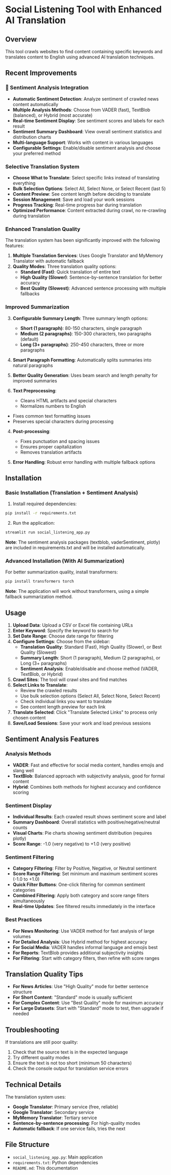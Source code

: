 # Social Listening Tool with Enhanced AI Translation

## Overview
This tool crawls websites to find content containing specific keywords and translates content to English using advanced AI translation techniques.

## Recent Improvements

### 🧠 Sentiment Analysis Integration
- **Automatic Sentiment Detection**: Analyze sentiment of crawled news content automatically
- **Multiple Analysis Methods**: Choose from VADER (fast), TextBlob (balanced), or Hybrid (most accurate)
- **Real-time Sentiment Display**: See sentiment scores and labels for each result
- **Sentiment Summary Dashboard**: View overall sentiment statistics and distribution charts
- **Multi-language Support**: Works with content in various languages
- **Configurable Settings**: Enable/disable sentiment analysis and choose your preferred method

### Selective Translation System
- **Choose What to Translate**: Select specific links instead of translating everything
- **Bulk Selection Options**: Select All, Select None, or Select Recent (last 5)
- **Content Preview**: See content length before deciding to translate
- **Session Management**: Save and load your work sessions
- **Progress Tracking**: Real-time progress bar during translation
- **Optimized Performance**: Content extracted during crawl, no re-crawling during translation

### Enhanced Translation Quality
The translation system has been significantly improved with the following features:

1. **Multiple Translation Services**: Uses Google Translator and MyMemory Translator with automatic fallback
2. **Quality Modes**: Three translation quality options:
   - **Standard (Fast)**: Quick translation of entire text
   - **High Quality (Slower)**: Sentence-by-sentence translation for better accuracy
   - **Best Quality (Slowest)**: Advanced sentence processing with multiple fallbacks

### Improved Summarization
3. **Configurable Summary Length**: Three summary length options:
   - **Short (1 paragraph)**: 80-150 characters, single paragraph
   - **Medium (2 paragraphs)**: 150-300 characters, two paragraphs (default)
   - **Long (3+ paragraphs)**: 250-450 characters, three or more paragraphs
4. **Smart Paragraph Formatting**: Automatically splits summaries into natural paragraphs
5. **Better Quality Generation**: Uses beam search and length penalty for improved summaries

3. **Text Preprocessing**: 
   - Cleans HTML artifacts and special characters
   - Normalizes numbers to English
- Fixes common text formatting issues
- Preserves special characters during processing

4. **Post-processing**: 
   - Fixes punctuation and spacing issues
   - Ensures proper capitalization
   - Removes translation artifacts

5. **Error Handling**: Robust error handling with multiple fallback options

## Installation

### Basic Installation (Translation + Sentiment Analysis)
1. Install required dependencies:
```bash
pip install -r requirements.txt
```

2. Run the application:
```bash
streamlit run social_listening_app.py
```

**Note**: The sentiment analysis packages (textblob, vaderSentiment, plotly) are included in requirements.txt and will be installed automatically.

### Advanced Installation (With AI Summarization)
For better summarization quality, install transformers:
```bash
pip install transformers torch
```

**Note**: The application will work without transformers, using a simple fallback summarization method.

## Usage

1. **Upload Data**: Upload a CSV or Excel file containing URLs
2. **Enter Keyword**: Specify the keyword to search for
3. **Set Date Range**: Choose date range for filtering
4. **Configure Settings**: Choose from the sidebar:
   - **Translation Quality**: Standard (Fast), High Quality (Slower), or Best Quality (Slowest)
   - **Summary Length**: Short (1 paragraph), Medium (2 paragraphs), or Long (3+ paragraphs)
   - **Sentiment Analysis**: Enable/disable and choose method (VADER, TextBlob, or Hybrid)
5. **Crawl Sites**: The tool will crawl sites and find matches
6. **Select Links to Translate**: 
   - Review the crawled results
   - Use bulk selection options (Select All, Select None, Select Recent)
   - Check individual links you want to translate
   - See content length preview for each link
7. **Translate Selected**: Click "Translate Selected Links" to process only chosen content
8. **Save/Load Sessions**: Save your work and load previous sessions

## Sentiment Analysis Features

### Analysis Methods
- **VADER**: Fast and effective for social media content, handles emojis and slang well
- **TextBlob**: Balanced approach with subjectivity analysis, good for formal content
- **Hybrid**: Combines both methods for highest accuracy and confidence scoring

### Sentiment Display
- **Individual Results**: Each crawled result shows sentiment score and label
- **Summary Dashboard**: Overall statistics with positive/negative/neutral counts
- **Visual Charts**: Pie charts showing sentiment distribution (requires plotly)
- **Score Range**: -1.0 (very negative) to +1.0 (very positive)

### Sentiment Filtering
- **Category Filtering**: Filter by Positive, Negative, or Neutral sentiment
- **Score Range Filtering**: Set minimum and maximum sentiment scores (-1.0 to +1.0)
- **Quick Filter Buttons**: One-click filtering for common sentiment categories
- **Combined Filtering**: Apply both category and score range filters simultaneously
- **Real-time Updates**: See filtered results immediately in the interface

### Best Practices
- **For News Monitoring**: Use VADER method for fast analysis of large volumes
- **For Detailed Analysis**: Use Hybrid method for highest accuracy
- **For Social Media**: VADER handles informal language and emojis best
- **For Reports**: TextBlob provides additional subjectivity insights
- **For Filtering**: Start with category filters, then refine with score ranges

## Translation Quality Tips

- **For News Articles**: Use "High Quality" mode for better sentence structure
- **For Short Content**: "Standard" mode is usually sufficient
- **For Complex Content**: Use "Best Quality" mode for maximum accuracy
- **For Large Datasets**: Start with "Standard" mode to test, then upgrade if needed

## Troubleshooting

If translations are still poor quality:
1. Check that the source text is in the expected language
2. Try different quality modes
3. Ensure the text is not too short (minimum 50 characters)
4. Check the console output for translation service errors

## Technical Details

The translation system uses:
- **Google Translator**: Primary service (free, reliable)
- **Google Translator**: Secondary service
- **MyMemory Translator**: Tertiary service
- **Sentence-by-sentence processing**: For high-quality modes
- **Automatic fallback**: If one service fails, tries the next

## File Structure
- `social_listening_app.py`: Main application
- `requirements.txt`: Python dependencies
- `README.md`: This documentation 